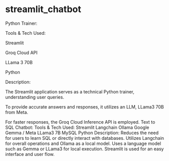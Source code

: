 # streamlit_chatbot

Python Trainer:

Tools & Tech Used:

Streamlit

Groq Cloud API

LLama 3 70B

Python


Description:

The Streamlit application serves as a technical Python trainer, understanding user queries.

To provide accurate answers and responses, it utilizes an LLM, LLama3 70B from Meta.

For faster responses, the Groq Cloud Inference API is employed.
Text to SQL Chatbot:
Tools & Tech Used:
Streamlit
Langchain
Ollama
Google Gemma / Meta LLama3 7B
MySQL
Python
Description:
Reduces the need for users to learn SQL or directly interact with databases.
Utilizes Langchain for overall operations and Ollama as a local model.
Uses a language model such as Gemma or LLama3 for local execution.
Streamlit is used for an easy interface and user flow.
